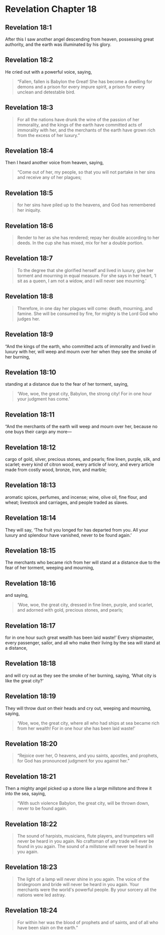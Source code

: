 # Revelation Chapter 18

## Revelation 18:1

After this I saw another angel descending from heaven, possessing great authority, and the earth was illuminated by his glory.

## Revelation 18:2

He cried out with a powerful voice, saying,

> “Fallen, fallen is Babylon the Great!
> She has become a dwelling for demons
> and a prison for every impure spirit,
> a prison for every unclean and detestable bird.

## Revelation 18:3

> For all the nations have drunk the wine of the passion of her immorality,
> and the kings of the earth have committed acts of immorality with her,
> and the merchants of the earth have grown rich from the excess of her luxury.”

## Revelation 18:4

Then I heard another voice from heaven, saying,

> “Come out of her, my people,
> so that you will not partake in her sins
> and receive any of her plagues;

## Revelation 18:5

> for her sins have piled up to the heavens,
> and God has remembered her iniquity.

## Revelation 18:6

> Render to her as she has rendered;
> repay her double according to her deeds.
> In the cup she has mixed, mix for her a double portion.

## Revelation 18:7

> To the degree that she glorified herself and lived in luxury,
> give her torment and mourning in equal measure.
> For she says in her heart, ‘I sit as a queen, I am not a widow, and I will never see mourning.’

## Revelation 18:8

> Therefore, in one day her plagues will come:
> death, mourning, and famine.
> She will be consumed by fire,
> for mighty is the Lord God who judges her.

## Revelation 18:9

“And the kings of the earth, who committed acts of immorality and lived in luxury with her, will weep and mourn over her when they see the smoke of her burning,

## Revelation 18:10

standing at a distance due to the fear of her torment, saying,

> ‘Woe, woe, the great city, Babylon, the strong city!
> For in one hour your judgment has come.’

## Revelation 18:11

“And the merchants of the earth will weep and mourn over her, because no one buys their cargo any more—

## Revelation 18:12

cargo of gold, silver, precious stones, and pearls; fine linen, purple, silk, and scarlet; every kind of citron wood, every article of ivory, and every article made from costly wood, bronze, iron, and marble;

## Revelation 18:13

aromatic spices, perfumes, and incense; wine, olive oil, fine flour, and wheat; livestock and carriages, and people traded as slaves.

## Revelation 18:14

They will say, ‘The fruit you longed for has departed from you. All your luxury and splendour have vanished, never to be found again.’

## Revelation 18:15

The merchants who became rich from her will stand at a distance due to the fear of her torment, weeping and mourning,

## Revelation 18:16

and saying,

> ‘Woe, woe, the great city,
> dressed in fine linen, purple, and scarlet,
> and adorned with gold, precious stones, and pearls;

## Revelation 18:17

for in one hour such great wealth has been laid waste!’ Every shipmaster, every passenger, sailor, and all who make their living by the sea will stand at a distance,

## Revelation 18:18

and will cry out as they see the smoke of her burning, saying, ‘What city is like the great city?’

## Revelation 18:19

They will throw dust on their heads and cry out, weeping and mourning, saying,

> ‘Woe, woe, the great city,
> where all who had ships at sea became rich from her wealth!
> For in one hour she has been laid waste!’

## Revelation 18:20

> “Rejoice over her, O heavens, and you saints, apostles, and prophets,
> for God has pronounced judgment for you against her.”

## Revelation 18:21

Then a mighty angel picked up a stone like a large millstone and threw it into the sea, saying,

> “With such violence Babylon, the great city,
> will be thrown down, never to be found again.

## Revelation 18:22

> The sound of harpists, musicians, flute players, and trumpeters
> will never be heard in you again.
> No craftsman of any trade will ever be found in you again.
> The sound of a millstone will never be heard in you again.

## Revelation 18:23

> The light of a lamp
> will never shine in you again.
> The voice of the bridegroom and bride
> will never be heard in you again.
> Your merchants were the world's powerful people.
> By your sorcery all the nations were led astray.

## Revelation 18:24

> For within her was the blood of prophets and of saints,
> and of all who have been slain on the earth.”
